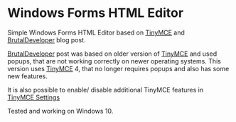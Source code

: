 # Windows Forms HTML Editor

Simple Windows Forms HTML Editor based on [TinyMCE] and [BrutalDeveloper] blog post.

[BrutalDeveloper] post was based on older version of [TinyMCE] and used popups, that are not working correctly on newer operating systems. This version uses [TinyMCE] 4, that no longer requires popups and also has some new features.

It is also possible to enable/ disable additional TinyMCE features in [TinyMCE Settings]

Tested and working on Windows 10.

   [TinyMCE]: <https://www.tinymce.com/>
   [BrutalDeveloper]: <https://brutaldev.com/post/tinymce-running-in-windows-forms>
   [TinyMCE Settings]: <winforms-html-editor/WinFormHtmlEditor/WinFormHtmlEditor/tinymce/tinymce.htm>
